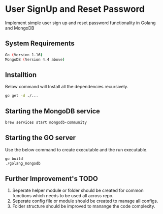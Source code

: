 # User SignUp and Reset Password

Implement simple user sign up and reset password functionality in Golang and MongoDB


## System Requirements

```bash
Go (Version 1.16)
MongoDB (Version 4.4 above)
```

## Installtion

Below command will Install all the dependencies recursively.

```bash
go get -d ./...
```

## Starting the MongoDB service

```bash
brew services start mongodb-community
```

## Starting the GO server

Use the below command to create executable and the run executable.

```bash
go build
./golang_mongodb
```

## Further Improvement's TODO

1. Seperate helper module or folder should be created for common functions which needs to be used all across repo.
2. Seperate config file or module should be created to manage all configs.
3. Folder structure should be improved to manange the code complexity.
